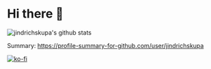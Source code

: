 # Hi there 👋

![jindrichskupa's github stats](https://github-readme-stats.vercel.app/api?username=jindrichskupa)

Summary: https://profile-summary-for-github.com/user/jindrichskupa

[![ko-fi](https://www.ko-fi.com/img/githubbutton_sm.svg)](https://ko-fi.com/W7W51YCS3)

<!--
**jindrichskupa/jindrichskupa** is a ✨ _special_ ✨ repository because its `README.md` (this file) appears on your GitHub profile.

Here are some ideas to get you started:

- 🔭 I’m currently working on ...
- 🌱 I’m currently learning ...
- 👯 I’m looking to collaborate on ...
- 🤔 I’m looking for help with ...
- 💬 Ask me about ...
- 📫 How to reach me: ...
- 😄 Pronouns: ...
- ⚡ Fun fact: ...
-->
